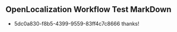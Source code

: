 ## OpenLocalization Workflow Test MarkDown
* 5dc0a830-f8b5-4399-9559-83ff4c7c8666 thanks!

<!--HONumber=Aug16_HO3-->


